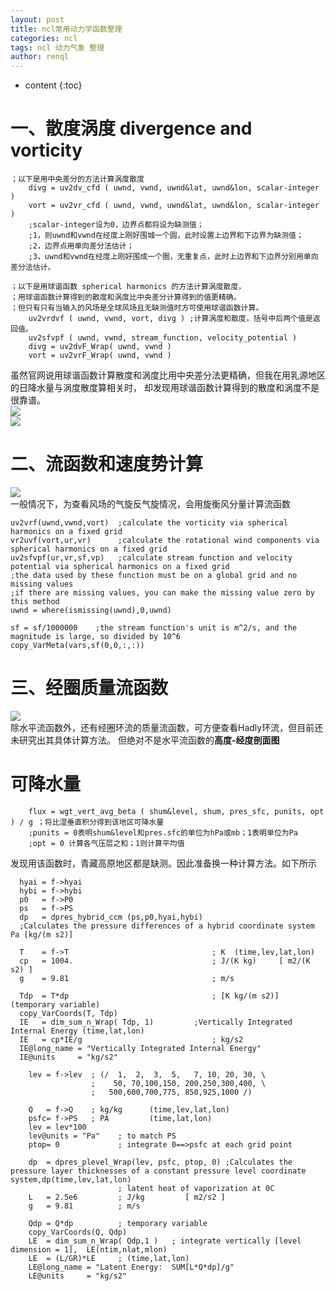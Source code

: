 ```yaml
---
layout: post
title: ncl常用动力学函数整理
categories: ncl
tags: ncl 动力气象 整理
author: renql
---
```


* content
{:toc}

# 一、散度涡度 divergence and vorticity #
```
；以下是用中央差分的方法计算涡度散度
	divg = uv2dv_cfd ( uwnd, vwnd, uwnd&lat, uwnd&lon, scalar-integer )
	vort = uv2vr_cfd ( uwnd, vwnd, uwnd&lat, uwnd&lon, scalar-integer )
	;scalar-integer设为0，边界点都将设为缺测值；
	;1，则uwnd和vwnd在经度上刚好围城一个圆，此时设置上边界和下边界为缺测值；
	;2，边界点用单向差分法估计；
	;3，uwnd和vwnd在经度上刚好围成一个圈，无重复点，此时上边界和下边界分别用单向差分法估计。
	
；以下是用球谐函数 spherical harmonics 的方法计算涡度散度，  
；用球谐函数计算得到的散度和涡度比中央差分计算得到的值更精确。  
；但只有只有当输入的风场是全球风场且无缺测值时方可使用球谐函数计算。  
	uv2vrdvf ( uwnd, vwnd, vort, divg ) ;计算涡度和散度，括号中后两个值是返回值。  
	uv2sfvpf ( uwnd, vwnd, stream_function, velocity_potential )   
	divg = uv2dvF_Wrap( uwnd, vwnd )
	vort = uv2vrF_Wrap( uwnd, vwnd )
``` 




虽然官网说用球谐函数计算散度和涡度比用中央差分法更精确，但我在用乳源地区的日降水量与涡度散度算相关时，
却发现用球谐函数计算得到的散度和涡度不是很靠谱。  
![](http://wx3.sinaimg.cn/large/006APL3qgy1fosp01jvhkj31j60t14qp.jpg)  
![](http://wx3.sinaimg.cn/large/006APL3qgy1fosp033kxoj31j60ub4qp.jpg)  

# 二、流函数和速度势计算 #  
![](http://wx2.sinaimg.cn/large/006fa9Xlgy1fu2kqef91zj30lc0clq36.jpg)   
一般情况下，为查看风场的气旋反气旋情况，会用旋衡风分量计算流函数   
```
uv2vrf(uwnd,vwnd,vort)  ;calculate the vorticity via spherical harmonics on a fixed grid   
vr2uvf(vort,ur,vr)      ;calculate the rotational wind components via spherical harmonics on a fixed grid    
uv2sfvpf(ur,vr,sf,vp)   ;calculate stream function and velocity potential via spherical harmonics on a fixed grid
;the data used by these function must be on a global grid and no missing values    
;if there are missing values, you can make the missing value zero by this method
uwnd = where(ismissing(uwnd),0,uwnd)

sf = sf/1000000    ;the stream function's unit is m^2/s, and the magnitude is large, so divided by 10^6
copy_VarMeta(vars,sf(0,0,:,:))
```   

# 三、经圈质量流函数 #  
![](https://image2.slideserve.com/4148663/slide12-n.jpg)    
除水平流函数外，还有经圈环流的质量流函数，可方便查看Hadly环流，但目前还未研究出其具体计算方法。
但绝对不是水平流函数的**高度-经度剖面图**


# 可降水量 #
```
	flux = wgt_vert_avg_beta ( shum&level, shum, pres_sfc, punits, opt ) / g ；将比湿垂直积分得到该地区可降水量
	;punits = 0表明shum&level和pres.sfc的单位为hPa或mb；1表明单位为Pa
	;opt = 0 计算各气压层之和；1则计算平均值
```
发现用该函数时，青藏高原地区都是缺测。因此准备换一种计算方法。如下所示

```
  hyai = f->hyai
  hybi = f->hybi
  p0   = f->P0
  ps   = f->PS
  dp   = dpres_hybrid_ccm (ps,p0,hyai,hybi)  
  ;Calculates the pressure differences of a hybrid coordinate system Pa [kg/(m s2)]   

  T    = f->T                                ; K  (time,lev,lat,lon)
  cp   = 1004.                               ; J/(K kg)     [ m2/(K s2) ]
  g    = 9.81                                ; m/s
  
  Tdp  = T*dp                                ; [K kg/(m s2)]   (temporary variable)
  copy_VarCoords(T, Tdp)
  IE   = dim_sum_n_Wrap( Tdp, 1) 	     ;Vertically Integrated Internal Energy (time,lat,lon)
  IE   = cp*IE/g                             ; kg/s2  
  IE@long_name = "Vertically Integrated Internal Energy"
  IE@units     = "kg/s2"
```

```
    lev = f->lev  ; (/  1,  2,  3,  5,   7, 10, 20, 30, \
                  ;    50, 70,100,150, 200,250,300,400, \
                  ;   500,600,700,775, 850,925,1000 /)

    Q   = f->Q    ; kg/kg      (time,lev,lat,lon)
    psfc= f->PS   ; PA         (time,lat,lon)
    lev = lev*100
    lev@units = "Pa"    ; to match PS
    ptop= 0             ; integrate 0==>psfc at each grid point

    dp  = dpres_plevel_Wrap(lev, psfc, ptop, 0) ;Calculates the pressure layer thicknesses of a constant pressure level coordinate system,dp(time,lev,lat,lon)
                        ; latent heat of vaporization at 0C
    L   = 2.5e6         ; J/kg         [ m2/s2 ]
    g   = 9.81          ; m/s
    
    Qdp = Q*dp          ; temporary variable               
    copy_VarCoords(Q, Qdp)                   
    LE  = dim_sum_n_Wrap( Qdp,1 )   ; integrate vertically [level dimension = 1],  LE(ntim,nlat,mlon)
    LE  = (L/GR)*LE     ; (time,lat,lon)
    LE@long_name = "Latent Energy:  SUM[L*Q*dp]/g"
    LE@units     = "kg/s2"
```
